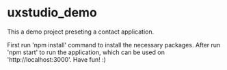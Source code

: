 # uxstudio_demo

This a demo project preseting a contact application.

First run 'npm install' command to install the necessary packages.
After run 'npm start' to run the application, which can be used on 'http://localhost:3000'.
Have fun! :)